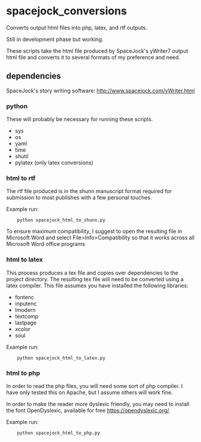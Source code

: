 # spacejock_conversions
Converts output html files into php, latex, and rtf outputs. 

Still in development phase but working.

These scripts take the html file produced by SpaceJock's yWriter7 output html file and converts it to several formats of my preference and need. 

## dependencies ##

SpaceJock's story writing software:
http://www.spacejock.com/yWriter.html

### python ###
These will probably be necessary for running these scripts.

* sys
* os
* yaml
* time
* shutil
* pylatex (only latex conversions)

### html to rtf ###
The rtf file produced is in the shunn manuscript format required for submission to most publishes with a few personal touches. 

Example run:
```
	python spacejock_html_to_shunn.py
```
To ensure maximum compatibility, I suggest to open the resulting file in Microsoft Word and select File>Info>Compatibility so that it works across all Microsoft Word office programs

### html to latex ###
This process produces a tex file and copies over dependencies to the project directory. The resulting tex file will need to be converted using a latex compiler. This file assumes you have installed the following libraries:
* fontenc
* inputenc
* lmodern
* textcomp
* lastpage
* xcolor
* soul

Example run:
```
	python spacejock_html_to_latex.py
```
### html to php ###
In order to read the php files, you will need some sort of php compiler. I have only tested this on Apache, but I assume others will work fine.

In order to make the reader more dyslexic friendly, you may need to install the font OpenDyslexic, available for free https://opendyslexic.org/.

Example run:
```
	python spacejock_html_to_php.py
```
